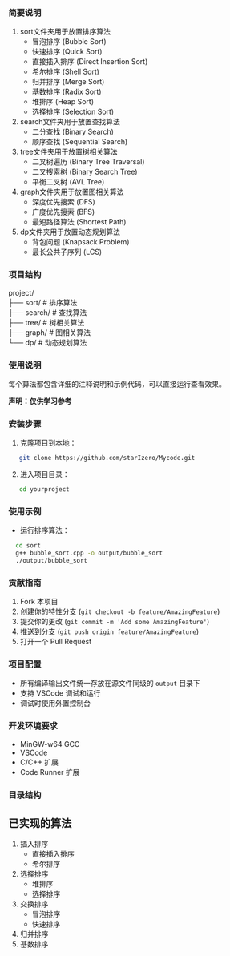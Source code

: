 ### 简要说明
1. sort文件夹用于放置排序算法
   - 冒泡排序 (Bubble Sort)
   - 快速排序 (Quick Sort)
   - 直接插入排序 (Direct Insertion Sort)
   - 希尔排序 (Shell Sort)
   - 归并排序 (Merge Sort)
   - 基数排序 (Radix Sort)
   - 堆排序 (Heap Sort)
   - 选择排序 (Selection Sort) 
2. search文件夹用于放置查找算法
   - 二分查找 (Binary Search)
   - 顺序查找 (Sequential Search)
3. tree文件夹用于放置树相关算法
   - 二叉树遍历 (Binary Tree Traversal)
   - 二叉搜索树 (Binary Search Tree)
   - 平衡二叉树 (AVL Tree)
4. graph文件夹用于放置图相关算法
   - 深度优先搜索 (DFS)
   - 广度优先搜索 (BFS)
   - 最短路径算法 (Shortest Path)
5. dp文件夹用于放置动态规划算法
   - 背包问题 (Knapsack Problem)
   - 最长公共子序列 (LCS)

### 项目结构

project/  
├── sort/ # 排序算法  
├── search/ # 查找算法  
├── tree/ # 树相关算法  
├── graph/ # 图相关算法  
└── dp/ # 动态规划算法  

### 使用说明
每个算法都包含详细的注释说明和示例代码，可以直接运行查看效果。

**声明：仅供学习参考**

### 安装步骤
1. 克隆项目到本地：

```bash
   git clone https://github.com/starIzero/Mycode.git   
```

2. 进入项目目录：

```bash
   cd yourproject   
```

### 使用示例
- 运行排序算法：  
```bash
  cd sort
  g++ bubble_sort.cpp -o output/bubble_sort
  ./output/bubble_sort 
```

### 贡献指南
1. Fork 本项目
2. 创建你的特性分支 (`git checkout -b feature/AmazingFeature`)
3. 提交你的更改 (`git commit -m 'Add some AmazingFeature'`)
4. 推送到分支 (`git push origin feature/AmazingFeature`)
5. 打开一个 Pull Request

### 项目配置
- 所有编译输出文件统一存放在源文件同级的 `output` 目录下
- 支持 VSCode 调试和运行
- 调试时使用外置控制台

### 开发环境要求
- MinGW-w64 GCC
- VSCode
- C/C++ 扩展
- Code Runner 扩展

### 目录结构

## 已实现的算法
1. 插入排序
   - 直接插入排序
   - 希尔排序
2. 选择排序  
   - 堆排序  
   - 选择排序
3. 交换排序
   - 冒泡排序
   - 快速排序
4. 归并排序
5. 基数排序